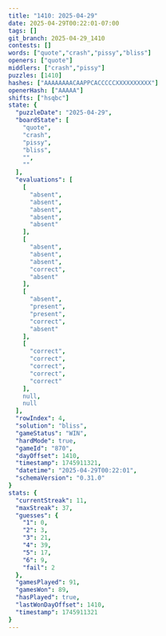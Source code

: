 ```yaml
---
title: "1410: 2025-04-29"
date: 2025-04-29T00:22:01-07:00
tags: []
git_branch: 2025-04-29_1410
contests: []
words: ["quote","crash","pissy","bliss"]
openers: ["quote"]
middlers: ["crash","pissy"]
puzzles: [1410]
hashes: ["AAAAAAAACAAPPCACCCCCXXXXXXXXXX"]
openerHash: ["AAAAA"]
shifts: ["hsqbc"]
state: {
  "puzzleDate": "2025-04-29",
  "boardState": [
    "quote",
    "crash",
    "pissy",
    "bliss",
    "",
    ""
  ],
  "evaluations": [
    [
      "absent",
      "absent",
      "absent",
      "absent",
      "absent"
    ],
    [
      "absent",
      "absent",
      "absent",
      "correct",
      "absent"
    ],
    [
      "absent",
      "present",
      "present",
      "correct",
      "absent"
    ],
    [
      "correct",
      "correct",
      "correct",
      "correct",
      "correct"
    ],
    null,
    null
  ],
  "rowIndex": 4,
  "solution": "bliss",
  "gameStatus": "WIN",
  "hardMode": true,
  "gameId": "870",
  "dayOffset": 1410,
  "timestamp": 1745911321,
  "datetime": "2025-04-29T00:22:01",
  "schemaVersion": "0.31.0"
}
stats: {
  "currentStreak": 11,
  "maxStreak": 37,
  "guesses": {
    "1": 0,
    "2": 3,
    "3": 21,
    "4": 39,
    "5": 17,
    "6": 9,
    "fail": 2
  },
  "gamesPlayed": 91,
  "gamesWon": 89,
  "hasPlayed": true,
  "lastWonDayOffset": 1410,
  "timestamp": 1745911321
}
---
```

<!-- more -->
